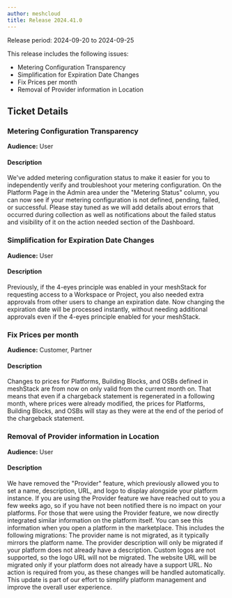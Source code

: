 ```yaml
---
author: meshcloud
title: Release 2024.41.0
---
```


Release period: 2024-09-20 to 2024-09-25

This release includes the following issues:
* Metering Configuration Transparency
* Simplification for Expiration Date Changes
* Fix Prices per month
* Removal of Provider information in Location
<!--truncate-->

## Ticket Details
### Metering Configuration Transparency
**Audience:** User<br>

#### Description
We've added metering configuration status to make it easier for you to independently verify and troubleshoot your metering 
configuration. On the Platform Page in the Admin area under the "Metering Status" column, you can now see if your metering 
configuration is not defined, pending, failed, or successful. Please stay tuned as we will add details about errors
that occurred during collection as well as notifications about the failed status and visibility of it on 
the action needed section of the Dashboard.

### Simplification for Expiration Date Changes
**Audience:** User<br>

#### Description
Previously, if the 4-eyes principle was enabled in your 
meshStack for requesting access to a Workspace or Project, 
you also needed extra approvals from other users to change 
an expiration date. Now changing the expiration date will 
be processed instantly, without needing additional approvals 
even if the 4-eyes principle enabled for your meshStack.

### Fix Prices per month
**Audience:** Customer, Partner<br>

#### Description
Changes to prices for Platforms, Building Blocks, and OSBs defined in meshStack are from now on only valid from 
the current month on. That means that even if a chargeback statement is regenerated in a following month, where 
prices were already modified, the prices for Platforms, Building Blocks, and OSBs will stay as they were at the 
end of the period of the chargeback statement.

### Removal of Provider information in Location
**Audience:** User<br>

#### Description
We have removed the "Provider" feature, which previously allowed you to set a name,
description, URL, and logo to display alongside your platform instance. If you are using the Provider feature we
have reached out to you a few weeks ago, so if you have not been notified there is no impact on your platforms.
For those that were using the Provider feature, we now directly integrated similar information on the platform itself.
You can see this information when you open a platform in the marketplace.
This includes the following migrations: The provider name is not migrated,
as it typically mirrors the platform name. The provider description will
only be migrated if your platform does not already have a description.
Custom logos are not supported, so the logo URL will not be migrated.
The website URL will be migrated only if your platform does not already have a support URL.
No action is required from you, as these changes will be handled automatically.
This update is part of our effort to simplify platform management and improve the overall user experience.

